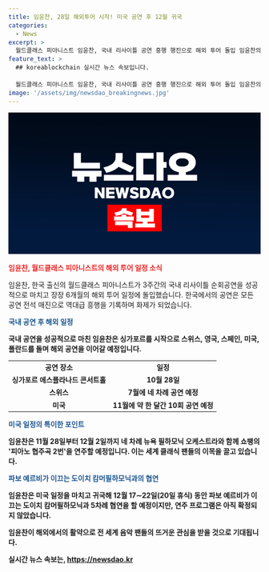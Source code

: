 ```yaml
---
title: 임윤찬, 28일 해외투어 시작! 미국 공연 후 12월 귀국
categories:
  - News
excerpt: >
  월드클래스 피아니스트 임윤찬, 국내 리사이틀 공연 흥행 행진으로 해외 투어 돌입 임윤찬의 국내 공연은 화제 속에서 전석 매진, 6개월 해외 투어 일정 추진 국내에서 폭발적인 관심 받으며 6개월 남근 해외 투어 일정을 시작하는 임윤찬 클래식 팬들의 열광 속에서 3주 간 국내 리사이틀 순회를 성황리에 마치고 해외 공연 계획 중 특히, 미국과 스위스, 영국, 스페인의 다양한 국가에서의 퍼포먼스도 기대됨.
feature_text: >
  ## koreablockchain 실시간 뉴스 속보입니다.

  월드클래스 피아니스트 임윤찬, 국내 리사이틀 공연 흥행 행진으로 해외 투어 돌입 임윤찬의 국내 공연은 화제 속에서 전석 매진, 6개월 해외 투어 일정 추진 국내에서 폭발적인 관심 받으며 6개월 남근 해외 투어 일정을 시작하는 임윤찬 클래식 팬들의 열광 속에서 3주 간 국내 리사이틀 순회를 성황리에 마치고 해외 공연 계획 중 특히, 미국과 스위스, 영국, 스페인의 다양한 국가에서의 퍼포먼스도 기대됨.
image: '/assets/img/newsdao_breakingnews.jpg'
---
```


<p><img src="/assets/img/newsdao_breakingnews.jpg" alt="koreablockchain 속보" /></p>

<p><b><span style="color: #ee2323;">임윤찬, 월드클래스 피아니스트의 해외 투어 일정 소식</span></b></p>

<p>임윤찬, 한국 출신의 월드클래스 피아니스트가 3주간의 국내 리사이틀 순회공연을 성공적으로 마치고 장장 6개월의 해외 투어 일정에 돌입했습니다. 한국에서의 공연은 모든 공연 전석 매진으로 역대급 흥행을 기록하며 화제가 되었습니다.</p>

<p><b><span style="color: #1a5490;">국내 공연 후 해외 일정</span><b></p>

<p>국내 공연을 성공적으로 마친 임윤찬은 싱가포르를 시작으로 스위스, 영국, 스페인, 미국, 폴란드를 돌며 해외 공연을 이어갈 예정입니다.</p>

<table>
  <tr>
    <td style="text-align: center; height: 17px;"><b>공연 장소</b></td>
    <td style="text-align: center; height: 17px;"><b>일정</b></td>
  </tr>
  <tr>
    <td style="text-align: center; height: 17px;">싱가포르 에스플라나드 콘서트홀</td>
    <td style="text-align: center; height: 17px;">10월 28일</td>
  </tr>
  <tr>
    <td style="text-align: center; height: 17px;">스위스</td>
    <td style="text-align: center; height: 17px;">7월에 네 차례 공연 예정</td>
  </tr>
  <tr>
    <td style="text-align: center; height: 17px;">미국</td>
    <td style="text-align: center; height: 17px;">11월에 약 한 달간 10회 공연 예정</td>
  </tr>
</table>

<p><b><span style="color: #1a5490;">미국 일정의 특이한 포인트</span><b></p>

<p>임윤찬은 11월 28일부터 12월 2일까지 네 차례 뉴욕 필하모닉 오케스트라와 함께 쇼팽의 '피아노 협주곡 2번'을 연주할 예정입니다. 이는 세계 클래식 팬들의 이목을 끌고 있습니다.</p>

<p><b><span style="color: #1a5490;">파보 예르비가 이끄는 도이치 캄머필하모닉과의 협연</span><b></p>

<p>임윤찬은 미국 일정을 마치고 귀국해 12월 17∼22일(20일 휴식) 동안 파보 예르비가 이끄는 도이치 캄머필하모닉과 5차례 협연을 할 예정이지만, 연주 프로그램은 아직 확정되지 않았습니다.</p>

<p>임윤찬이 해외에서의 활약으로 전 세계 음악 팬들의 뜨거운 관심을 받을 것으로 기대됩니다.</p>
실시간 뉴스 속보는, <a href="https://newsdao.kr" rel="dofollow">https://newsdao.kr</a>



